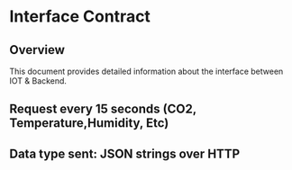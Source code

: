 # Interface Contract

## Overview

This document provides detailed information about the interface between IOT &
Backend.




## Request   every 15 seconds (CO2, Temperature,Humidity, Etc)
## Data type sent: JSON strings over HTTP
   
   

